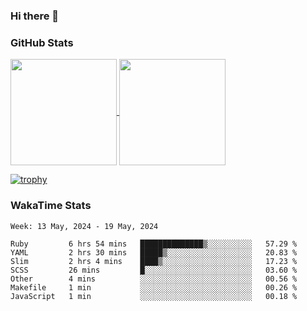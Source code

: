 ### Hi there 👋

### GitHub Stats

<a href="https://github.com/anuraghazra/github-readme-stats">
  <img align="center" height="170px" src="https://github-readme-stats.vercel.app/api/top-langs/?username=tksfjt1024&layout=compact&count_private=true&show_icons=true&show_icons=true&theme=graywhite" />
</a>
<a href="https://github.com/anuraghazra/github-readme-stats">
  <img align="center" height="170px" src="https://github-readme-stats.vercel.app/api?username=tksfjt1024&count_private=true&show_icons=true&show_icons=true&theme=graywhite" />
</a>

[![trophy](https://github-profile-trophy.vercel.app/?username=tksfjt1024)](https://github.com/ryo-ma/github-profile-trophy)

### WakaTime Stats

<!--START_SECTION:waka-->
```text
Week: 13 May, 2024 - 19 May, 2024

Ruby         6 hrs 54 mins   ██████████████▒░░░░░░░░░░   57.29 % 
YAML         2 hrs 30 mins   █████▒░░░░░░░░░░░░░░░░░░░   20.83 % 
Slim         2 hrs 4 mins    ████▒░░░░░░░░░░░░░░░░░░░░   17.23 % 
SCSS         26 mins         █░░░░░░░░░░░░░░░░░░░░░░░░   03.60 % 
Other        4 mins          ░░░░░░░░░░░░░░░░░░░░░░░░░   00.56 % 
Makefile     1 min           ░░░░░░░░░░░░░░░░░░░░░░░░░   00.26 % 
JavaScript   1 min           ░░░░░░░░░░░░░░░░░░░░░░░░░   00.18 % 
```
<!--END_SECTION:waka-->
